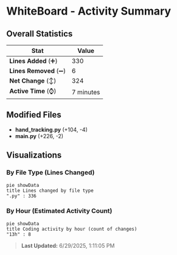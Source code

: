 # WhiteBoard - Activity Summary 

## Overall Statistics

| Stat                   | Value                                                             |
| ---------------------- | ----------------------------------------------------------------- |
| **Lines Added** (➕)   | 330                                          |
| **Lines Removed** (➖) | 6                                        |
| **Net Change** (↕)    | 324                |
| **Active Time** (⌚)   | 7 minutes |


## Modified Files
- **hand_tracking.py** (+104, -4)
- **main.py** (+226, -2)

## Visualizations

### By File Type (Lines Changed)

```mermaid
pie showData
title Lines changed by file type
".py" : 336
```

### By Hour (Estimated Activity Count)

```mermaid
pie showData
title Coding activity by hour (count of changes)
"13h" : 8
```


> **Last Updated:** 6/29/2025, 1:11:05 PM